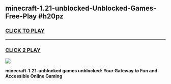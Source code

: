 
## minecraft-1.21-unblocked-Unblocked-Games-Free-Play #h20pz
<h3>
<a href="https://us.freeplayer.one?title=minecraft-1.21-unblocked&ref=9M">CLICK TO PLAY</a></h3>
<hr>

<h3>
<a href="https://us.freeplayer.one?title=minecraft-1.21-unblocked&ref=9M">CLICK 2 PLAY</a>
  
</h3>

<a href="https://us.freeplayer.one?title=minecraft-1.21-unblocked&ref=9M"><img src="https://clearcache.store/games.png"></a>


**minecraft-1.21-unblocked games unblocked: Your Gateway to Fun and Accessible Online Gaming**
